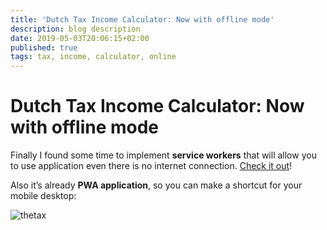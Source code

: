 ```yaml
---
title: 'Dutch Tax Income Calculator: Now with offline mode'
description: blog description
date: 2019-05-03T20:06:15+02:00
published: true
tags: tax, income, calculator, online
---
```


# Dutch Tax Income Calculator: Now with offline mode


Finally I found some time to implement **service workers** that will allow you to use application even there is no internet connection. [Check it out](https://thetax.nl/)!

Also it’s already **PWA application**, so you can make a shortcut for your mobile desktop:

![thetax](http://stepansuvorov.com/blog/wp-content/uploads/2018/10/Screen-Shot-2018-10-14-at-18.46.31.png)